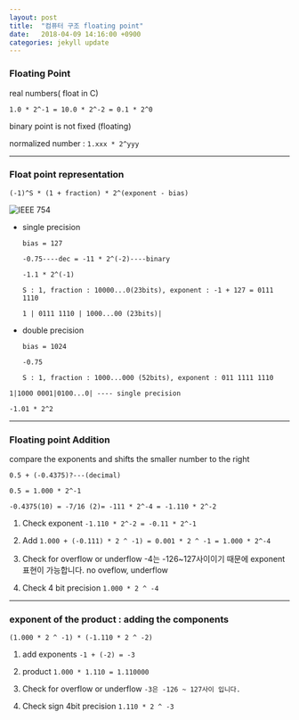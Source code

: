 ```yaml
---
layout: post
title:  "컴퓨터 구조 floating point"
date:   2018-04-09 14:16:00 +0900
categories: jekyll update
---
```

### Floating Point

real numbers( float in C)

`1.0 * 2^-1 = 10.0 * 2^-2 = 0.1 * 2^0`

binary point is not fixed (floating)

normalized number : `1.xxx * 2^yyy`

---
### Float point representation


```
(-1)^S * (1 + fraction) * 2^(exponent - bias)
```
![IEEE 754](http://cssimplified.com/wp-content/uploads/2014/09/precision.jpg)

* single precision

  `bias = 127`
  ```
  -0.75----dec = -11 * 2^(-2)----binary

  -1.1 * 2^(-1)

  S : 1, fraction : 10000...0(23bits), exponent : -1 + 127 = 0111 1110

  1 | 0111 1110 | 1000...00 (23bits)|
  ```
* double precision

  `bias = 1024`
  ```
  -0.75

  S : 1, fraction : 1000...000 (52bits), exponent : 011 1111 1110
  ```

```
1|1000 0001|0100...0| ---- single precision

-1.01 * 2^2
```

---
### Floating point Addition

compare the exponents and shifts the smaller number to the right

```
0.5 + (-0.4375)?---(decimal)

0.5 = 1.000 * 2^-1

-0.4375(10) = -7/16 (2)= -111 * 2^-4 = -1.110 * 2^-2

```



1. Check exponent `-1.110 * 2^-2 = -0.11 * 2^-1`

2. Add `1.000 + (-0.111) * 2 ^ -1) = 0.001 * 2 ^ -1 = 1.000 * 2^-4`
3. Check for overflow or underflow -4는 -126~127사이이기 때문에 exponent 표현이 가능합니다. no oveflow, underflow

4. Check 4 bit precision `1.000 * 2 ^ -4`

---
### exponent of the product : adding the components

`(1.000 * 2 ^ -1) * (-1.110 * 2 ^ -2)`

1. add exponents `-1 + (-2) = -3`

2. product `1.000 * 1.110 = 1.110000`

3. Check for overflow or underflow `-3은 -126 ~ 127사이 입니다.`

4. Check sign 4bit precision `1.110 * 2 ^ -3`
